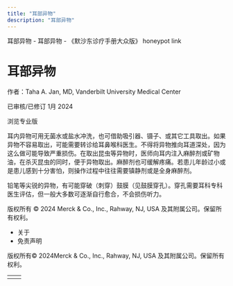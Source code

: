 ```yaml
---
title: "耳部异物"
description: "耳部异物"
---
```


﻿耳部异物 \- 耳部异物 \- 《默沙东诊疗手册大众版》 honeypot link

# 耳部异物

作者：Taha A. Jan, MD, Vanderbilt University Medical Center

已审核/已修订 1月 2024

浏览专业版

耳内异物可用无菌水或盐水冲洗，也可借助吸引器、镊子、或其它工具取出。如果异物不容易取出，可能需要转诊给耳鼻喉科医生。不得将异物推向耳道深处，因为这么做可能导致严重损伤。在取出昆虫等异物时，医师向耳内注入麻醉剂或矿物油，在杀灭昆虫的同时，便于异物取出。麻醉剂也可缓解疼痛。若患儿年龄过小或是患儿感到十分害怕，则操作过程中往往需要镇静剂或是全身麻醉剂。

铅笔等尖锐的异物，有可能穿破（刺穿）鼓膜（见鼓膜穿孔）。穿孔需要耳科专科医生评估，但一般大多数可逐渐自行愈合，不会损伤听力。



版权所有 © 2024
Merck & Co., Inc., Rahway, NJ, USA 及其附属公司。保留所有权利。

- 关于
- 免责声明

版权所有© 2024Merck & Co., Inc., Rahway, NJ, USA 及其附属公司。保留所有权利。

|     |     |
| --- | --- |
|  |  |